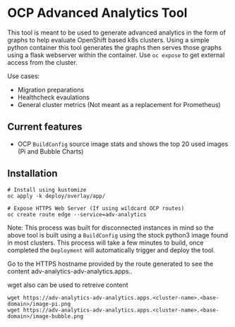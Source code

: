 # OCP Advanced Analytics Tool
This tool is meant to be used to generate advanced analytics in the form of graphs to help evaluate OpenShift based k8s clusters.
Using a simple python container this tool generates the graphs then serves those graphs using a flask webserver within the container. Use `oc expose` to get external access from the cluster.

Use cases:
- Migration preparations
- Healthcheck evaulations
- General cluster metrics (Not meant as a replacement for Prometheus)

## Current features
- OCP `BuildConfig` source image stats and shows the top 20 used images (Pi and Bubble Charts)

## Installation
```
# Install using kustomize
oc apply -k deploy/overlay/app/

# Expose HTTPS Web Server (If using wildcard OCP routes)
oc create route edge --service=adv-analytics
```
Note: This process was built for disconnected instances in mind so the above tool is built using 
a `BuildConfig` using the stock python3 image found in most clusters. This process will take a few minutes to build,
once completed the `Deployment` will automatically trigger and deploy the tool.

Go to the HTTPS hostname provided by the route generated to see the content
adv-analytics-adv-analytics.apps.<cluster-name>.<base-domain>

wget also can be used to retreive content
```
wget https://adv-analytics-adv-analytics.apps.<cluster-name>.<base-domain>/image-pi.png
wget https://adv-analytics-adv-analytics.apps.<cluster-name>.<base-domain>/image-bubble.png
```

